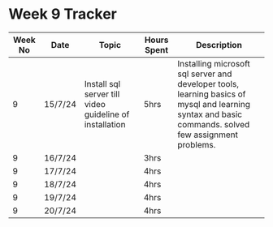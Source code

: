 # Week 9 Tracker

| Week No | Date    | Topic                                   | Hours Spent | Description                                                                                                                                                                        |
| ------- | ------- | --------------------------------------- | ----------- | ---------------------------------------------------------------------------------------------------------------------------------------------------------------------------------- |
| 9       | 15/7/24 | Install sql server till video guideline of installation | 5hrs        | Installing microsoft sql server and developer tools, learning basics of mysql and learning syntax and basic commands. solved few assignment problems. |
| 9       | 16/7/24 |                                         | 3hrs        |
| 9       | 17/7/24 |                                         | 4hrs        |
| 9       | 18/7/24 |                                         | 4hrs        |
| 9       | 19/7/24 |                                         | 4hrs        |
| 9       | 20/7/24  |                                         | 4hrs        |
